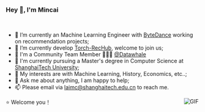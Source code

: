 ### Hey 👋, I'm Mincai
<br />

- 🔭 I’m currently an Machine Learning Engineer with [ByteDance](https://www.bytedance.com/) working on recommendation projects;
- 🌱 I’m currently develop [Torch-RecHub](https://github.com/datawhalechina/torch-rechub), welcome to join us; 
- 👯 I'm a Community Team Member 🙍🏽‍♂️ [@Datawhale](https://github.com/datawhalechina)
- 💼 I'm currently pursuing a Master's degree in Computer Science at [ShanghaiTech University](https://www.shanghaitech.edu.cn/);
- 🤔 My interests are with Machine Learning, History, Economics, etc..;
- 💬 Ask me about anything, I am happy to help;
- 📫 Please email via laimc@shanghaitech.edu.cn to reach me.

<img align="right" alt="GIF" src="https://i.pinimg.com/originals/e4/26/70/e426702edf874b181aced1e2fa5c6cde.gif" />



⭐️ Welcome you！

<!--
**Languages and Tools:**  

<code><img height="20" src="https://pytorch.org/assets/images/pytorch-logo.png"></code>
<code><img height="20" src="https://raw.githubusercontent.com/github/explore/80688e429a7d4ef2fca1e82350fe8e3517d3494d/topics/tensorflow/tensorflow.png"></code>
<code><img height="20" src="https://raw.githubusercontent.com/github/explore/80688e429a7d4ef2fca1e82350fe8e3517d3494d/topics/python/python.png"></code>

![Mincai's github stats](https://github-readme-stats.vercel.app/api?username=morningsky&show_icons=true&hide_border=true)

**morningsky/morningsky** is a ✨ _special_ ✨ repository because its `README.md` (this file) appears on your GitHub profile.

Here are some ideas to get you started:

- 🔭 I’m currently working on ...
- 🌱 I’m currently learning ...
- 👯 I’m looking to collaborate on ...
- 🤔 I’m looking for help with ...
- 💬 Ask me about ...
- 📫 How to reach me: ...
- 😄 Pronouns: ...
- ⚡ Fun fact: ...
-->
